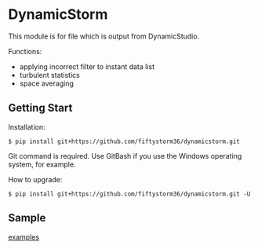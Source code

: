 # DynamicStorm
This module is for file which is output from DynamicStudio.

Functions:

- applying incorrect filter to instant data list
- turbulent statistics
- space averaging

## Getting Start
Installation:
```
$ pip install git+https://github.com/fiftystorm36/dynamicstorm.git
```
Git command is required. Use GitBash if you use the Windows operating system, for example.

How to upgrade:
```
$ pip install git+https://github.com/fiftystorm36/dynamicstorm.git -U
```

## Sample
[examples](/examples)
